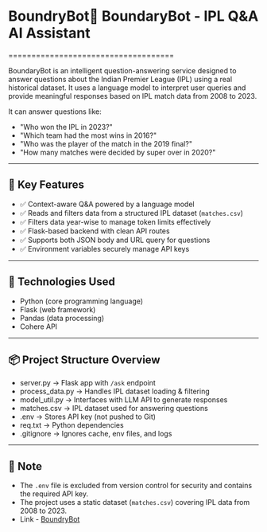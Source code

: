 # BoundryBot🏏 BoundaryBot - IPL Q&A AI Assistant
====================================

BoundaryBot is an intelligent question-answering service designed to answer questions about the Indian Premier League (IPL) using a real historical dataset. It uses a language model to interpret user queries and provide meaningful responses based on IPL match data from 2008 to 2023.

It can answer questions like:
- "Who won the IPL in 2023?"
- "Which team had the most wins in 2016?"
- "Who was the player of the match in the 2019 final?"
- "How many matches were decided by super over in 2020?"

------------------------------------
🔧 Key Features
------------------------------------
- ✅ Context-aware Q&A powered by a language model
- ✅ Reads and filters data from a structured IPL dataset (`matches.csv`)
- ✅ Filters data year-wise to manage token limits effectively
- ✅ Flask-based backend with clean API routes
- ✅ Supports both JSON body and URL query for questions
- ✅ Environment variables securely manage API keys

------------------------------------
🧠 Technologies Used
------------------------------------
- Python (core programming language)
- Flask (web framework)
- Pandas (data processing)
- Cohere API 

------------------------------------
📦 Project Structure Overview
------------------------------------
- server.py         → Flask app with `/ask` endpoint
- process_data.py   → Handles IPL dataset loading & filtering
- model_util.py     → Interfaces with LLM API to generate responses
- matches.csv       → IPL dataset used for answering questions
- .env              → Stores API key (not pushed to Git)
- req.txt  → Python dependencies
- .gitignore        → Ignores cache, env files, and logs

------------------------------------
📌 Note
------------------------------------
- The `.env` file is excluded from version control for security and contains the required API key.
- The project uses a static dataset (`matches.csv`) covering IPL data from 2008 to 2023.
- Link - [BoundryBot](https://ibm-project-frontend-beta.vercel.app/)

